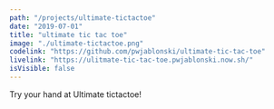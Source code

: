 ```yaml
---
path: "/projects/ultimate-tictactoe"
date: "2019-07-01"
title: "ultimate tic tac toe"
image: "./ultimate-tictactoe.png"
codelink: "https://github.com/pwjablonski/ultimate-tic-tac-toe"
livelink: "https://ulitmate-tic-tac-toe.pwjablonski.now.sh/"
isVisible: false
---
```


Try your hand at Ultimate tictactoe!